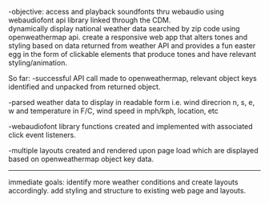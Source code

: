-objective:
access and playback soundfonts thru webaudio using webaudiofont api library linked through the CDM.  
dynamically display national weather data searched by zip code using openweathermap api.  create a responsive web app that alters tones and styling based on data returned from weather API and provides a fun easter egg in the form of clickable elements that produce tones and have relevant styling/animation.

So far:
-successful API call made to openweathermap, relevant object keys identified and unpacked from returned object.

-parsed weather data to display in readable form i.e. wind direcrion n, s, e, w and temperature in F/C, wind speed in mph/kph, location, etc

-webaudiofont library functions created and implemented with associated click event listeners.  

-multiple layouts created and rendered upon page load which are displayed based on openweathermap object key data.


-----
immediate goals:  identify more weather conditions and create layouts accordingly.
add styling and structure to existing web page and layouts.
